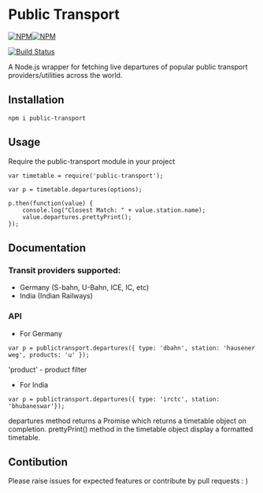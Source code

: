 # Public Transport


[![NPM](https://nodei.co/npm/public-transport.png?downloads=true&downloadRank=true&stars=true)](https://nodei.co/npm/public-transport/)[![NPM](https://nodei.co/npm-dl/public-transport.png?months=1&height=2)](https://nodei.co/npm/public-transport/)

[![Build Status](https://travis-ci.org/rohitmisra/public-transport.svg?branch=master)](https://travis-ci.org/rohitmisra/public-transport/)

A Node.js wrapper for fetching live departures of popular public transport providers/utilities across the world.

## Installation

`npm i public-transport`

## Usage

Require the public-transport module in your project
```
var timetable = require('public-transport');

var p = timetable.departures(options);

p.then(function(value) {
    console.log("Closest Match: " + value.station.name);
    value.departures.prettyPrint();
});
```


## Documentation

### Transit providers supported:
- Germany (S-bahn, U-Bahn, ICE, IC, etc)
- India (Indian Railways)

### API
- For Germany

`var p = publictransport.departures({ type: 'dbahn', station: 'hausener weg', products: 'u' });`


'product' - product filter



- For India

`var p = publictransport.departures({ type: 'irctc', station: 'bhubaneswar'});`

departures method returns a Promise which returns a timetable object on completion.
prettyPrint() method in the timetable object display a formatted timetable.


## Contibution

Please raise issues for expected features or contribute by pull requests : )
